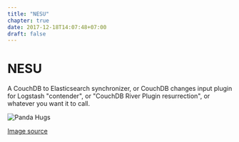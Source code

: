 ```yaml
---
title: "NESU"
chapter: true
date: 2017-12-18T14:07:48+07:00
draft: false
---
```


# NESU

A CouchDB to Elasticsearch synchronizer, or CouchDB changes input plugin for Logstash "contender", or "CouchDB River Plugin resurrection", or whatever you want it to call.

![Panda Hugs](http://assets.wh.cdnds.net/images/2329/pandas_hugging__medium_4x3.jpg)

[Image source](http://assets.wh.cdnds.net/images/2329/pandas_hugging__medium_4x3.jpg)



